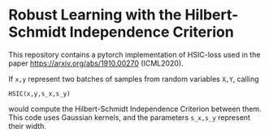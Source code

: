 # Robust Learning with the Hilbert-Schmidt Independence Criterion

This repository contains a pytorch implementation of HSIC-loss used in the paper https://arxiv.org/abs/1910.00270 (ICML2020).

If ```x,y``` represent two batches of samples from random variables ```X,Y```, calling
```
HSIC(x,y,s_x,s_y)
```
would compute the Hilbert-Schmidt Independence Criterion between them.
This code uses Gaussian kernels, and the parameters ``` s_x,s_y ``` represent their width.
